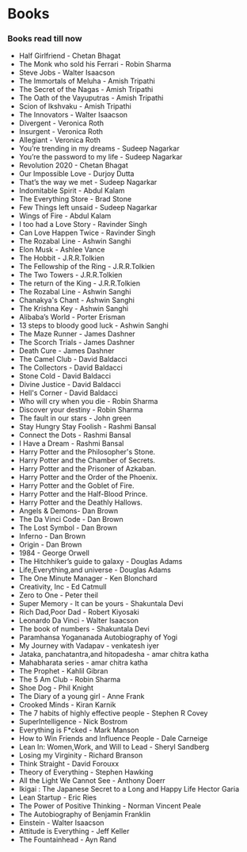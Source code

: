 # Books
### Books read till now

* Half Girlfriend - Chetan Bhagat
* The Monk who sold his Ferrari - Robin Sharma
* Steve Jobs - Walter Isaacson
* The Immortals of Meluha - Amish Tripathi
* The Secret of the Nagas - Amish Tripathi
* The Oath of the Vayuputras - Amish Tripathi
* Scion of Ikshvaku - Amish Tripathi
* The Innovators - Walter Isaacson
* Divergent - Veronica Roth
* Insurgent - Veronica Roth
* Allegiant - Veronica Roth
* You’re trending in my dreams - Sudeep Nagarkar
* You’re the password to my life - Sudeep Nagarkar
* Revolution 2020 - Chetan Bhagat
* Our Impossible Love - Durjoy Dutta
* That’s the way we met - Sudeep Nagarkar
* Indomitable Spirit - Abdul Kalam
* The Everything Store - Brad Stone
* Few Things left unsaid - Sudeep Nagarkar
* Wings of  Fire - Abdul Kalam
* I too had a Love Story - Ravinder Singh
* Can Love Happen Twice - Ravinder Singh
* The Rozabal Line - Ashwin Sanghi
* Elon Musk - Ashlee Vance
* The Hobbit - J.R.R.Tolkien
* The Fellowship of the Ring -  J.R.R.Tolkien
* The Two Towers -  J.R.R.Tolkien
* The return of the King -  J.R.R.Tolkien
* The Rozabal Line - Ashwin Sanghi
* Chanakya's Chant - Ashwin Sanghi
* The Krishna Key - Ashwin Sanghi
* Alibaba’s World - Porter Erisman
* 13 steps to bloody good luck - Ashwin Sanghi
* The Maze Runner - James Dashner
* The Scorch Trials - James Dashner
* Death Cure - James Dashner
* The Camel Club - David Baldacci
* The Collectors - David Baldacci
* Stone Cold - David Baldacci
* Divine Justice - David Baldacci
* Hell's Corner - David Baldacci
* Who will cry when you die - Robin Sharma
* Discover your destiny - Robin Sharma
* The fault in our stars - John green
* Stay Hungry Stay Foolish - Rashmi Bansal
* Connect the Dots - Rashmi Bansal
* I Have a Dream - Rashmi Bansal
* Harry Potter and the Philosopher's Stone.
* Harry Potter and the Chamber of Secrets.
* Harry Potter and the Prisoner of Azkaban.
* Harry Potter and the Order of the Phoenix.
* Harry Potter and the Goblet of Fire.
* Harry Potter and the Half-Blood Prince.
* Harry Potter and the Deathly Hallows.
* Angels & Demons- Dan Brown
* The Da Vinci Code - Dan Brown
* The Lost Symbol - Dan Brown
* Inferno - Dan Brown
* Origin - Dan Brown
* 1984 - George Orwell
* The Hitchhiker’s guide to galaxy - Douglas Adams
* Life,Everything,and universe - Douglas Adams
* The One Minute Manager - Ken Blonchard
* Creativity, Inc - Ed Catmull
* Zero to One - Peter theil
* Super Memory - It can be yours - Shakuntala Devi
* Rich Dad,Poor Dad - Robert Kiyosaki
* Leonardo Da Vinci - Walter Isaacson
* The book of numbers - Shakuntala Devi
* Paramhansa Yogananada Autobiography of Yogi
* My Journey with Vadapav -  venkatesh iyer
* Jataka, panchatantra,and hitopadesha - amar chitra katha
* Mahabharata series - amar chitra katha
* The Prophet - Kahlil Gibran
* The 5 Am Club - Robin Sharma
* Shoe Dog - Phil Knight
* The Diary of a young girl - Anne Frank
* Crooked Minds - Kiran Karnik
* The 7 habits of highly effective people - Stephen R Covey
* SuperIntelligence - Nick Bostrom
* Everything is F*cked - Mark Manson
* How to Win Friends and Influence People - Dale Carneige
* Lean In: Women,Work, and Will to Lead - Sheryl Sandberg
* Losing my Virginity - Richard Branson
* Think Straight - David Forouxx
* Theory of Everything - Stephen Hawking
* All the Light We Cannot See - Anthony Doerr
* Ikigai : The Japanese Secret to a Long and Happy Life Hector       Garia
* Lean Startup - Eric Ries
* The Power of Positive Thinking - Norman Vincent Peale
* The Autobiography of Benjamin Franklin
* Einstein - Walter Isaacson
* Attitude is Everything - Jeff Keller
* The Fountainhead - Ayn Rand
